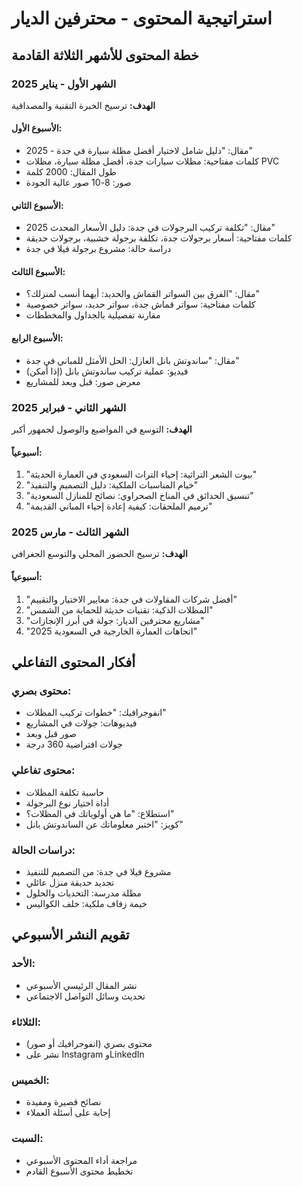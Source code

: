 # استراتيجية المحتوى - محترفين الديار

## خطة المحتوى للأشهر الثلاثة القادمة

### الشهر الأول - يناير 2025
**الهدف:** ترسيخ الخبرة التقنية والمصداقية

#### الأسبوع الأول:
- مقال: "دليل شامل لاختيار أفضل مظلة سيارة في جدة - 2025"
- كلمات مفتاحية: مظلات سيارات جدة، أفضل مظلة سيارة، مظلات PVC
- طول المقال: 2000 كلمة
- صور: 8-10 صور عالية الجودة

#### الأسبوع الثاني:
- مقال: "تكلفة تركيب البرجولات في جدة: دليل الأسعار المحدث 2025"
- كلمات مفتاحية: أسعار برجولات جدة، تكلفة برجولة خشبية، برجولات حديقة
- دراسة حالة: مشروع برجولة فيلا في جدة

#### الأسبوع الثالث:
- مقال: "الفرق بين السواتر القماش والحديد: أيهما أنسب لمنزلك؟"
- كلمات مفتاحية: سواتر قماش جدة، سواتر حديد، سواتر خصوصية
- مقارنة تفصيلية بالجداول والمخططات

#### الأسبوع الرابع:
- مقال: "ساندوتش بانل العازل: الحل الأمثل للمباني في جدة"
- فيديو: عملية تركيب ساندوتش بانل (إذا أمكن)
- معرض صور: قبل وبعد للمشاريع

### الشهر الثاني - فبراير 2025
**الهدف:** التوسع في المواضيع والوصول لجمهور أكبر

#### أسبوعياً:
1. "بيوت الشعر التراثية: إحياء التراث السعودي في العمارة الحديثة"
2. "خيام المناسبات الملكية: دليل التصميم والتنفيذ"
3. "تنسيق الحدائق في المناخ الصحراوي: نصائح للمنازل السعودية"
4. "ترميم الملحقات: كيفية إعادة إحياء المباني القديمة"

### الشهر الثالث - مارس 2025
**الهدف:** ترسيخ الحضور المحلي والتوسع الجغرافي

#### أسبوعياً:
1. "أفضل شركات المقاولات في جدة: معايير الاختيار والتقييم"
2. "المظلات الذكية: تقنيات حديثة للحماية من الشمس"
3. "مشاريع محترفين الديار: جولة في أبرز الإنجازات"
4. "اتجاهات العمارة الخارجية في السعودية 2025"

## أفكار المحتوى التفاعلي

### محتوى بصري:
- انفوجرافيك: "خطوات تركيب المظلات"
- فيديوهات: جولات في المشاريع
- صور قبل وبعد
- جولات افتراضية 360 درجة

### محتوى تفاعلي:
- حاسبة تكلفة المظلات
- أداة اختيار نوع البرجولة
- استطلاع: "ما هي أولوياتك في المظلات؟"
- كويز: "اختبر معلوماتك عن الساندوتش بانل"

### دراسات الحالة:
- مشروع فيلا في جدة: من التصميم للتنفيذ
- تجديد حديقة منزل عائلي
- مظلة مدرسة: التحديات والحلول
- خيمة زفاف ملكية: خلف الكواليس

## تقويم النشر الأسبوعي

### الأحد:
- نشر المقال الرئيسي الأسبوعي
- تحديث وسائل التواصل الاجتماعي

### الثلاثاء:
- محتوى بصري (انفوجرافيك أو صور)
- نشر على Instagram وLinkedIn

### الخميس:
- نصائح قصيرة ومفيدة
- إجابة على أسئلة العملاء

### السبت:
- مراجعة أداء المحتوى الأسبوعي
- تخطيط محتوى الأسبوع القادم
